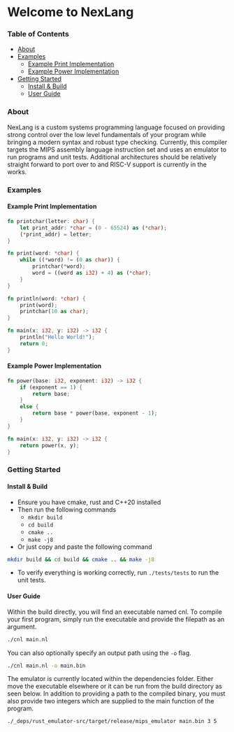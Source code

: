 # Welcome to NexLang

### Table of Contents
- [About](https://github.com/willerf/nex-lang#about)
- [Examples](https://github.com/willerf/nex-lang#examples)
  - [Example Print Implementation](https://github.com/willerf/nex-lang#example-print-implementation)
  - [Example Power Implementation](https://github.com/willerf/nex-lang#example-power-implementation)
- [Getting Started](https://github.com/willerf/nex-lang#getting-started)
  - [Install & Build](https://github.com/willerf/nex-lang#install--build)
  - [User Guide](https://github.com/willerf/nex-lang#user-guide)

### About
NexLang is a custom systems programming language focused on providing strong control over the low level fundamentals of your program while bringing a modern syntax and robust type checking. Currently, this compiler targets the MIPS assembly language instruction set and uses an emulator to run programs and unit tests. Additional architectures should be relatively straight forward to port over to and RISC-V support is currently in the works.

### Examples

#### Example Print Implementation
```rs
fn printchar(letter: char) {
    let print_addr: *char = (0 - 65524) as (*char);
    (*print_addr) = letter;
}

fn print(word: *char) {
    while ((*word) != (0 as char)) {
        printchar(*word);
        word = ((word as i32) + 4) as (*char);
    }
}

fn println(word: *char) {
    print(word);
    printchar(10 as char);
}

fn main(x: i32, y: i32) -> i32 {
    println("Hello World!");
    return 0;
}
```
#### Example Power Implementation
```rs
fn power(base: i32, exponent: i32) -> i32 {
    if (exponent == 1) {
        return base;
    }
    else {
        return base * power(base, exponent - 1);
    }
}

fn main(x: i32, y: i32) -> i32 {
    return power(x, y);
}
```

### Getting Started

#### Install & Build
- Ensure you have cmake, rust and C++20 installed
- Then run the following commands
  - `mkdir build`
  - `cd build`
  - `cmake ..`
  - `make -j8`
- Or just copy and paste the following command
```bash
mkdir build && cd build && cmake .. && make -j8
```
- To verify everything is working correctly, run `./tests/tests` to run the unit tests.

#### User Guide
Within the build directly, you will find an executable named cnl. To compile your first program, simply run the executable and provide the filepath as an argument.
```bash
./cnl main.nl
```
You can also optionally specify an output path using the `-o` flag.
```bash
./cnl main.nl -o main.bin
```
The emulator is currently located within the dependencies folder. Either move the executable elsewhere or it can be run from the build directory as seen below. In addition to providing a path to the compiled binary, you must also provide two integers which are supplied to the main function of the program.
```bash
./_deps/rust_emulator-src/target/release/mips_emulator main.bin 3 5
```
